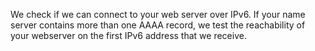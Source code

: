 We check if we can connect to your web server over IPv6. If your name server contains more than one AAAA record, we test the reachability of your webserver on the first IPv6 address that we receive.
